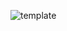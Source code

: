 ![template](https://raw.githubusercontent.com/ShriIraCatalog/assets-one/refs/heads/master/2025/04/19/202504192243.png)
